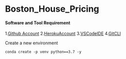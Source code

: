 # Boston_House_Pricing

#### Software and Tool Requirement 

1.[Github Account](https://github.com)
2.[HerokuAccount](https://heroku.com)
3.[VSCodeIDE](https://code.visuastudio.com/)
4.[GitCLI](https://git-scm.com/book/en/v2/Getting-Started-The-Command-Line)

Create a new environment 
```
conda create -p venv python==3.7 -y
```